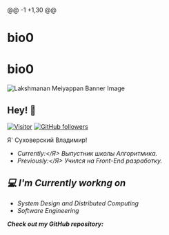 @@ -1 +1,30 @@
# bio0
# bio0
![Lakshmanan Meiyappan Banner Image](./banner.png)
<!-- <h2 align='center'>Lakshmanan Meiyappan @ Laxmena</h2>
<p align='center'><b>Graduate Student at University of Illinois at Chicago</b></p> -->


<h2>Hey! 👋</h2>


[![Visitor](https://visitor-badge.laobi.icu/badge?page_id=laxmena.laxmena)](https://github.com/laxmena) [![GitHub followers](https://img.shields.io/github/followers/laxmena.svg?style=social&label=Follow)](https://github.com/laxmena?tab=followers)


Я' Суховерский Владимир! 
- <i>Currently:</Я> Выпустник школы Алгоритмика. 
- <i>Previously:</Я> Учился на Front-End разработку.


<h2>💻 I'm Currently workng on</h2>


- System Design and Distributed Computing
- Software Engineering




__Check out my GitHub repository:__


<div>
